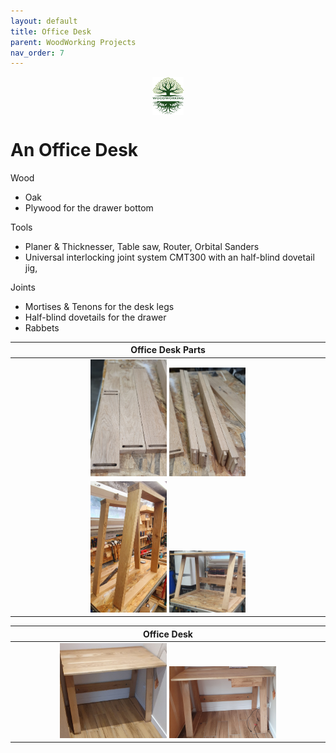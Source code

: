 ```yaml
---
layout: default
title: Office Desk
parent: WoodWorking Projects
nav_order: 7
---
```

<center>
<img src="media/Lignarius.png" width="10%" height="10%" align="middle"/>
</center>

# An Office Desk

Wood
* Oak
* Plywood for the drawer bottom

Tools
* Planer & Thicknesser, Table saw, Router, Orbital Sanders
* Universal interlocking joint system CMT300 with an half-blind dovetail jig,

Joints
* Mortises & Tenons for the desk legs
* Half-blind dovetails for the drawer
* Rabbets

|                             Office Desk Parts                              |
|:--------------------------------------------------------------------------:|
|  <img alt="image" height="25%" src="/media/Office Desk.jpg" width="25%"/>  <img alt="image" height="25%" src="/media/Office Desk_2.jpg" width="25%"/> | 
| <img alt="image" height="25%" src="/media/Office Desk_3.jpg" width="25%"/> <img alt="image" height="25%" src="/media/Office Desk_4.jpg" width="25%"/> |

|                                Office Desk                                 |
|:--------------------------------------------------------------------------:|
| <img alt="image" height="35%" src="/media/Office Desk_5.jpg" width="35%"/>  <img alt="image" height="35%" src="/media/Office Desk_6.jpg" width="35%"/> |